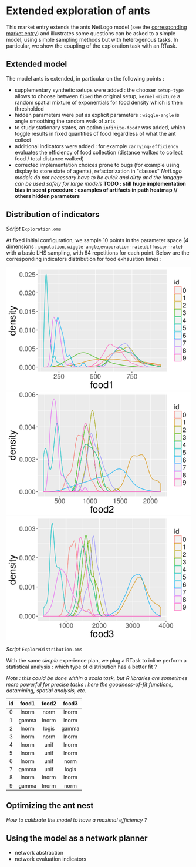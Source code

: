 # Extended exploration of ants

This market entry extends the ants NetLogo model (see the [corresponding market entry](https://github.com/openmole/openmole-market/tree/8-dev/ants)) and illustrates some questions can be asked to a simple model, using simple sampling methods but with heterogenous tasks. In particular, we show the coupling of the exploration task with an RTask.

## Extended model

The model ants is extended, in particular on the following points :
  - supplementary synthetic setups were added : the chooser `setup-type` allows to choose between `fixed` the original setup, `kernel-mixture` a random spatial mixture of exponentials for food density which is then thresholded
  - hidden parameters were put as explicit parameters : `wiggle-angle` is angle smoothing the random walk of ants
  - to study stationary states, an option `infinite-food?` was added, which toggle results in fixed quantities of food regardless of what the ant collect
  - additional indicators were added : for example `carrying-efficiency` evaluates the efficiency of food collection (distance walked to collect food / total distance walked)
  - corrected implementation choices prone to bugs (for example using display to store state of agents), refactorization in "classes" *NetLogo models do not necessary have to be quick and dirty and the langage can be used safely for large models* **TODO : still huge implementation bias in scent procedure : examples of artifacts in path heatmap // others hidden parameters**

## Distribution of indicators

*Script* `Exploration.oms`

At fixed initial configuration, we sample 10 points in the parameter space (4 dimensions : `population`, `wiggle-angle`,`evaporation-rate`,`diffusion-rate`) with a basic LHS sampling, with 64 repetitions for each point. Below are the corresponding indicators distribution for food exhaustion times :

![histograms food1](results/hists_food1.png) ![histograms food2](results/hists_food2.png) ![histograms food3](results/hists_food3.png)

*Script* `ExploreDistribution.oms`

With the same *simple* experience plan, we plug a RTask to inline perform a statistical analysis : which type of distribution has a better fit ?

*Note : this could be done within a scala task, but R libraries are sometimes more powerful for precise tasks : here the goodness-of-fit functions, datamining, spatial analysis, etc.*

id  |   food1  |  food2   |   food3
:--:|:--------:|:--------:|:---------:
 0  |  lnorm   |   norm   |  lnorm  
 1  |  gamma   |   lnorm  |  lnorm
 2  |  lnorm   |   logis  |  gamma
 3  |  lnorm   |   norm   |  lnorm
 4  |  lnorm   |   unif   |  lnorm
 5  |  lnorm   |   unif   |  lnorm
 6  |  lnorm   |   unif   |  norm  
 7  |  gamma   |   unif   |  logis
 8  |  lnorm   |  lnorm   |  lnorm
 9  |  gamma   |  lnorm   |  norm


## Optimizing the ant nest

*How to calibrate the model to have a maximal efficiency ?*


## Using the model as a network planner

 - network abstraction
 - network evaluation indicators
